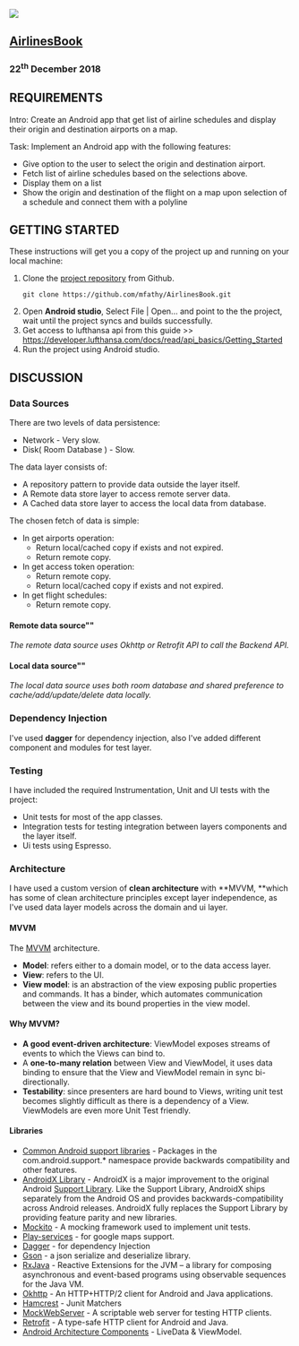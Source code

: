 ![](https://github.com/mfathy/AirlinesBook/blob/master/art/airlines.gif)

##  **[AirlinesBook](https://github.com/mfathy/AirlinesBook)** 

### **22<sup>th</sup> December 2018**

## REQUIREMENTS

Intro: Create an Android app that get list of airline schedules and display their origin and destination airports on a map.

Task: Implement an Android app with the following features:

 - Give option to the user to select the origin and destination airport.
 - Fetch list of airline schedules based on the selections above.
 - Display them on a list
 - Show the origin and destination of the flight on a map upon selection of a schedule and connect them with a polyline

## GETTING STARTED	

These instructions will get you a copy of the project up and running on your local machine:

1.  Clone the [project repository](https://github.com/mfathy/AirlinesBook) from Github.
    ```
    git clone https://github.com/mfathy/AirlinesBook.git
    ```
2.  Open **Android studio**, Select File | Open... and point to the the project, wait until the project syncs and builds successfully.
3.  Get access to lufthansa api from this guide >> https://developer.lufthansa.com/docs/read/api_basics/Getting_Started
3.  Run the project using Android studio.

## DISCUSSION 

###  Data Sources
There are two levels of data persistence: 
*   Network - Very slow.
*   Disk( Room Database ) - Slow.

The data layer consists of:
*   A repository pattern to provide data outside the layer itself.
*   A Remote data store layer to access remote server data.
*   A Cached data store layer to access the local data from database.

The chosen fetch of data is simple:
*   In get airports operation:
    *   Return local/cached copy if exists and not expired.
    *   Return remote copy.
*   In get access token operation: 
    *   Return remote copy.
    *   Return local/cached copy if exists and not expired.
*   In get flight schedules:
    *   Return remote copy.

#### **Remote data source""**
_The remote data source uses Okhttp or Retrofit API to call the Backend API._
#### **Local data source""**
_The local data source uses both room database and shared preference to cache/add/update/delete data locally._

### Dependency Injection
I've used **dagger** for dependency injection, also I've added different component and modules for test layer.

### Testing
I have included the required Instrumentation, Unit and UI tests with the project:
*   Unit tests for most of the app classes.
*   Integration tests for testing integration between layers components and the layer itself.
*   Ui tests using Espresso.

### Architecture
I have used a custom version of **clean architecture** with **MVVM, **which has some of clean architecture principles except layer independence, as I've used data layer models across the domain and ui layer.

#### **MVVM**
The [MVVM](https://en.wikipedia.org/wiki/Model%E2%80%93view%E2%80%93viewmodel) architecture.
*   **Model**: refers either to a domain model, or to the data access layer.
*   **View**: refers to the UI.
*   **View model**: is an abstraction of the view exposing public properties and commands. It has a binder, which automates communication between the view and its bound properties in the view model. 

#### **Why MVVM?**
*   **A good event-driven architecture**: ViewModel exposes streams of events to which the Views can bind to.
*   A **one-to-many relation** between View and ViewModel, it uses data binding to ensure that the View and ViewModel remain in sync bi-directionally.
*   **Testability**: since presenters are hard bound to Views, writing unit test becomes slightly difficult as there is a dependency of a View. ViewModels are even more Unit Test friendly.

#### **Libraries**
*   [Common Android support libraries](https://developer.android.com/topic/libraries/support-library/index.html) - Packages in the com.android.support.* namespace provide backwards compatibility and other features.
*   [AndroidX Library](https://developer.android.com/jetpack/androidx/) - AndroidX is a major improvement to the original Android [Support Library](https://developer.android.com/topic/libraries/support-library/index). Like the Support Library, AndroidX ships separately from the Android OS and provides backwards-compatibility across Android releases. AndroidX fully replaces the Support Library by providing feature parity and new libraries.
*   [Mockito](http://site.mockito.org/) - A mocking framework used to implement unit tests.
*   [Play-services](https://developers.google.com/maps/documentation/android-sdk/intro) - for google maps support.
*   [Dagger](https://github.com/google/dagger) - for dependency Injection
*   [Gson](https://github.com/google/gson) - a json serialize and deserialize library.
*   [RxJava](https://github.com/ReactiveX/RxJava) - Reactive Extensions for the JVM – a library for composing asynchronous and event-based programs using observable sequences for the Java VM. 
*   [Okhttp](http://square.github.io/okhttp/) - An HTTP+HTTP/2 client for Android and Java applications.
*   [Hamcrest](http://hamcrest.org/JavaHamcrest/) -  Junit Matchers
*   [MockWebServer](https://github.com/square/okhttp/tree/master/mockwebserver) - A scriptable web server for testing HTTP clients.
*   [Retrofit](https://square.github.io/retrofit/) - A type-safe HTTP client for Android and Java.
*   [Android Architecture Components](https://developer.android.com/topic/libraries/architecture/) - LiveData & ViewModel.
